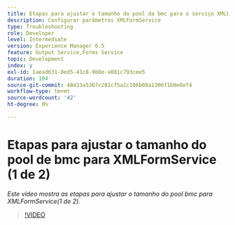 ```yaml
---
title: Etapas para ajustar o tamanho do pool da bmc para o serviço XMLForm (1 de 2)
description: Configurar parâmetros XMLFormService
type: Troubleshooting
role: Developer
level: Intermediate
version: Experience Manager 6.5
feature: Output Service,Forms Service
topic: Development
index: y
exl-id: 1aead631-8ed5-41c8-9b0e-a081c793cee5
duration: 104
source-git-commit: 48433a5367c281cf5a1c106b08a1306f1b0e8ef4
workflow-type: tm+mt
source-wordcount: '42'
ht-degree: 0%

---
```



# Etapas para ajustar o tamanho do pool de bmc para XMLFormService (1 de 2)

*Este vídeo mostra as etapas para ajustar o tamanho do pool bmc para XMLFormService(1 de 2).*

>[!VIDEO](https://video.tv.adobe.com/v/335552?quality=12&learn=on)
